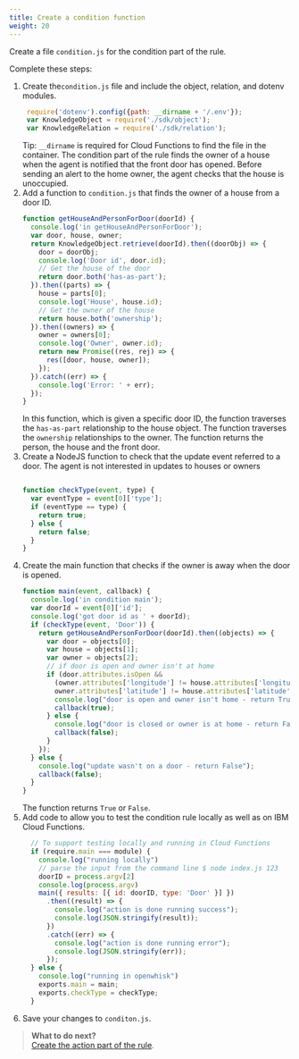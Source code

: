 ```yaml
---
title: Create a condition function 
weight: 20
---
```

Create a file `condition.js` for the condition part of the rule.

Complete these steps:

1. Create the`condition.js` file and include the object, relation, and dotenv modules.
     ```JAVASCRIPT
      require('dotenv').config({path: __dirname + '/.env'});
      var KnowledgeObject = require('./sdk/object');
      var KnowledgeRelation = require('./sdk/relation');

     ```
    Tip: `__dirname` is required for Cloud Functions to find the file in the container. The condition part of the rule finds the owner of a  house when the agent is notified that the front door has opened. Before sending an alert to the home owner, the agent checks that the house is unoccupied. 
2. Add a function to `condition.js` that finds the owner of a house from a door ID.
      ```JAVASCRIPT
      function getHouseAndPersonForDoor(doorId) {
        console.log('in getHouseAndPersonForDoor');
        var door, house, owner;
        return KnowledgeObject.retrieve(doorId).then((doorObj) => {
          door = doorObj;
          console.log('Door id', door.id);
          // Get the house of the door
          return door.both('has-as-part');
        }).then((parts) => {
          house = parts[0];
          console.log('House', house.id);
          // Get the owner of the house
          return house.both('ownership');
        }).then((owners) => {
          owner = owners[0];
          console.log('Owner', owner.id);
          return new Promise((res, rej) => {
            res([door, house, owner]);
          });
        }).catch((err) => {
          console.log('Error: ' + err);
        });
      }

      ```
    In this function, which is given a specific door ID, the function traverses the `has-as-part` relationship to the house object.  The function traverses the `ownership` relationships to the owner.  The function returns the person, the house and the front door.
3. Create a NodeJS function to check that the update event referred to a door.  The agent is not interested in updates to houses or owners
      ```JAVASCRIPT

      function checkType(event, type) {
        var eventType = event[0]['type'];
        if (eventType == type) {
          return true;
        } else {
          return false;
        }
      }
      ```
4.  Create the main function that checks if the owner is away when the door is opened.
      ```JAVASCRIPT
      function main(event, callback) {
        console.log('in condition main');
        var doorId = event[0]['id'];
        console.log('got door id as ' + doorId);
        if (checkType(event, 'Door')) {
          return getHouseAndPersonForDoor(doorId).then((objects) => {
            var door = objects[0];
            var house = objects[1];
            var owner = objects[2];
            // if door is open and owner isn't at home
            if (door.attributes.isOpen &&
              (owner.attributes['longitude'] != house.attributes['longitude'] ||
              owner.attributes['latitude'] != house.attributes['latitude'])) {
              console.log("door is open and owner isn't home - return True");
              callback(true);
            } else {
              console.log("door is closed or owner is at home - return False");
              callback(false);
            }
          });
        } else {
          console.log("update wasn't on a door - return False");
          callback(false);
        }
      }

      ```
      The function returns `True` or `False`.
5.  Add code to allow you to test the condition rule locally as well as on IBM Cloud Functions.
    ```JAVASCRIPT
      // To support testing locally and running in Cloud Functions
      if (require.main === module) {
        console.log("running locally")
        // parse the input from the command line $ node index.js 123
        doorID = process.argv[2]
        console.log(process.argv)
        main({ results: [{ id: doorID, type: 'Door' }] })
          .then((result) => {
            console.log("action is done running success");
            console.log(JSON.stringify(result));
          })
          .catch((err) => {
            console.log("action is done running error");
            console.log(JSON.stringify(err));
          });
      } else {
        console.log("running in openwhisk")
        exports.main = main;
        exports.checkType = checkType;
      }

      ```
6. Save your changes to `conditon.js`.

> **What to do next?**<br/>
[Create the action part of the rule]({{site.baseurl}}/knowledge/create-action-function).
